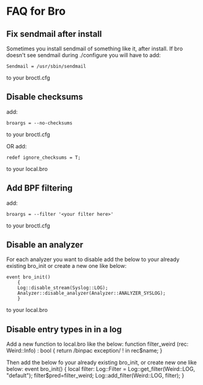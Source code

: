 # FAQ for Bro


## Fix sendmail after install
Sometimes you install sendmail of something like it, after install.  If bro doesn't see sendmail during ./configure you will have to add:
~~~
Sendmail = /usr/sbin/sendmail
~~~
to your broctl.cfg


## Disable checksums
add:
~~~
broargs = --no-checksums
~~~
to your broctl.cfg

OR
add:
~~~
redef ignore_checksums = T;
~~~
to your local.bro


## Add BPF filtering
add:
~~~
broargs = --filter '<your filter here>'
~~~
to your broctl.cfg


## Disable an analyzer
For each analyzer you want to disable add the below to your already existing bro_init or create a new one like below:
~~~
event bro_init()
    {
    Log::disable_stream(Syslog::LOG);
    Analyzer::disable_analyzer(Analyzer::ANALYZER_SYSLOG);
    }
~~~
to your local.bro


## Disable entry types in in a log
Add a new function to local.bro like the below:
function filter_weird (rec: Weird::Info) : bool
      {
      return /binpac exception/ ! in rec$name;
      }

Then add the below fo your already existing bro_init, or create new one like below:
event bro_init()
      {
      local filter: Log::Filter = Log::get_filter(Weird::LOG, "default");
      filter$pred=filter_weird;
      Log::add_filter(Weird::LOG, filter);
      }
